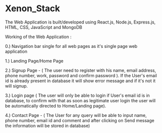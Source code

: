 # Xenon_Stack
The Web Application is built/developed using React.js, Node.js, Express.js, HTML, CSS, JavaScript and MongoDB

Working of the Web Application :

0.) Navigation bar single for all web pages as it's single page web application

1.) Landing Page/Home Page

2.) Signup Page - ( The user need to register with his name, email address, phone number, work, password and confirm password ).
    If the User's email id is already present in database it will show error message and if it's not it will signup.
    
3.) Login page ( The user will only be able to login if User's email id is in database, to confirm with that as soon as legitimate user login the user will be automatically directed to Home/Landing page).

4.) Contact Page - ( The User for any query will be able to input name, phone number, email id and comment and after clicking on Send message the information will be stored in     database)
